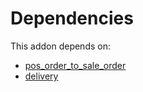 # Dependencies

This addon depends on:

- [pos_order_to_sale_order](https://github.com/bringout/oca-technical)
- [delivery](https://github.com/bringout/oca-ocb-warehouse/tree/3e067eb100be2ddf743af8f74cbee58df4eb6bb0/odoo-bringout-oca-ocb-delivery)
